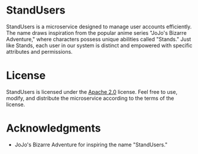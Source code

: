 # StandUsers

StandUsers is a microservice designed to manage user accounts efficiently. The name draws inspiration from the popular anime series "JoJo's Bizarre Adventure," where characters possess unique abilities called "Stands." Just like Stands, each user in our system is distinct and empowered with specific attributes and permissions.

# License
StandUsers is licensed under the [Apache 2.0](./LICENSE) license. Feel free to use, modify, and distribute the microservice according to the terms of the license.

# Acknowledgments
* JoJo's Bizarre Adventure for inspiring the name "StandUsers."